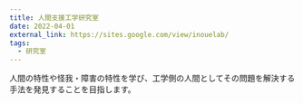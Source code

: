 ```yaml
---
title: 人間支援工学研究室
date: 2022-04-01
external_link: https://sites.google.com/view/inouelab/
tags:
  - 研究室
---
```


人間の特性や怪我・障害の特性を学び、工学側の人間としてその問題を解決する手法を発見することを目指します。

<!--more-->
